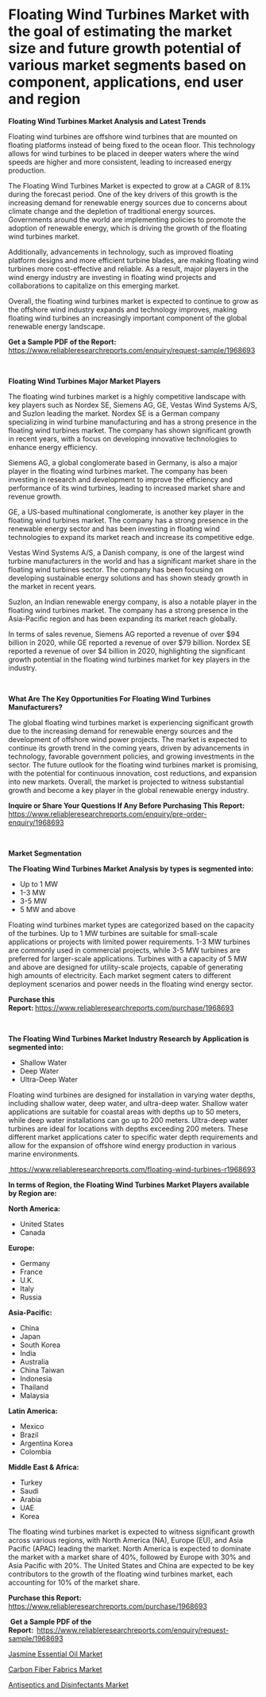 <p><h1>Floating Wind Turbines Market with the goal of estimating the market size and future growth potential of various market segments based on component, applications, end user and region</h1></p><p><strong>Floating Wind Turbines Market Analysis and Latest Trends</strong></p>
<p><p>Floating wind turbines are offshore wind turbines that are mounted on floating platforms instead of being fixed to the ocean floor. This technology allows for wind turbines to be placed in deeper waters where the wind speeds are higher and more consistent, leading to increased energy production.</p><p>The Floating Wind Turbines Market is expected to grow at a CAGR of 8.1% during the forecast period. One of the key drivers of this growth is the increasing demand for renewable energy sources due to concerns about climate change and the depletion of traditional energy sources. Governments around the world are implementing policies to promote the adoption of renewable energy, which is driving the growth of the floating wind turbines market.</p><p>Additionally, advancements in technology, such as improved floating platform designs and more efficient turbine blades, are making floating wind turbines more cost-effective and reliable. As a result, major players in the wind energy industry are investing in floating wind projects and collaborations to capitalize on this emerging market.</p><p>Overall, the floating wind turbines market is expected to continue to grow as the offshore wind industry expands and technology improves, making floating wind turbines an increasingly important component of the global renewable energy landscape.</p></p>
<p><strong>Get a Sample PDF of the Report:&nbsp;</strong> <a href="https://www.reliableresearchreports.com/enquiry/request-sample/1968693">https://www.reliableresearchreports.com/enquiry/request-sample/1968693</a></p>
<p>&nbsp;</p>
<p><strong>Floating Wind Turbines Major Market Players</strong></p>
<p><p>The floating wind turbines market is a highly competitive landscape with key players such as Nordex SE, Siemens AG, GE, Vestas Wind Systems A/S, and Suzlon leading the market. Nordex SE is a German company specializing in wind turbine manufacturing and has a strong presence in the floating wind turbines market. The company has shown significant growth in recent years, with a focus on developing innovative technologies to enhance energy efficiency.</p><p>Siemens AG, a global conglomerate based in Germany, is also a major player in the floating wind turbines market. The company has been investing in research and development to improve the efficiency and performance of its wind turbines, leading to increased market share and revenue growth.</p><p>GE, a US-based multinational conglomerate, is another key player in the floating wind turbines market. The company has a strong presence in the renewable energy sector and has been investing in floating wind technologies to expand its market reach and increase its competitive edge.</p><p>Vestas Wind Systems A/S, a Danish company, is one of the largest wind turbine manufacturers in the world and has a significant market share in the floating wind turbines sector. The company has been focusing on developing sustainable energy solutions and has shown steady growth in the market in recent years.</p><p>Suzlon, an Indian renewable energy company, is also a notable player in the floating wind turbines market. The company has a strong presence in the Asia-Pacific region and has been expanding its market reach globally.</p><p>In terms of sales revenue, Siemens AG reported a revenue of over $94 billion in 2020, while GE reported a revenue of over $79 billion. Nordex SE reported a revenue of over $4 billion in 2020, highlighting the significant growth potential in the floating wind turbines market for key players in the industry.</p></p>
<p>&nbsp;</p>
<p><strong>What Are The Key Opportunities For Floating Wind Turbines Manufacturers?</strong></p>
<p><p>The global floating wind turbines market is experiencing significant growth due to the increasing demand for renewable energy sources and the development of offshore wind power projects. The market is expected to continue its growth trend in the coming years, driven by advancements in technology, favorable government policies, and growing investments in the sector. The future outlook for the floating wind turbines market is promising, with the potential for continuous innovation, cost reductions, and expansion into new markets. Overall, the market is projected to witness substantial growth and become a key player in the global renewable energy industry.</p></p>
<p><strong>Inquire or Share Your Questions If Any Before Purchasing This Report:</strong> <a href="https://www.reliableresearchreports.com/enquiry/pre-order-enquiry/1968693">https://www.reliableresearchreports.com/enquiry/pre-order-enquiry/1968693</a></p>
<p>&nbsp;</p>
<p><strong>Market Segmentation</strong></p>
<p><strong>The Floating Wind Turbines Market Analysis by types is segmented into:</strong></p>
<p><ul><li>Up to 1 MW</li><li>1-3 MW</li><li>3-5 MW</li><li>5 MW and above</li></ul></p>
<p><p>Floating wind turbines market types are categorized based on the capacity of the turbines. Up to 1 MW turbines are suitable for small-scale applications or projects with limited power requirements. 1-3 MW turbines are commonly used in commercial projects, while 3-5 MW turbines are preferred for larger-scale applications. Turbines with a capacity of 5 MW and above are designed for utility-scale projects, capable of generating high amounts of electricity. Each market segment caters to different deployment scenarios and power needs in the floating wind energy sector.</p></p>
<p><strong>Purchase this Report:&nbsp;</strong><a href="https://www.reliableresearchreports.com/purchase/1968693">https://www.reliableresearchreports.com/purchase/1968693</a></p>
<p>&nbsp;</p>
<p><strong>The Floating Wind Turbines Market Industry Research by Application is segmented into:</strong></p>
<p><ul><li>Shallow Water</li><li>Deep Water</li><li>Ultra-Deep Water</li></ul></p>
<p><p>Floating wind turbines are designed for installation in varying water depths, including shallow water, deep water, and ultra-deep water. Shallow water applications are suitable for coastal areas with depths up to 50 meters, while deep water installations can go up to 200 meters. Ultra-deep water turbines are ideal for locations with depths exceeding 200 meters. These different market applications cater to specific water depth requirements and allow for the expansion of offshore wind energy production in various marine environments.</p></p>
<p><a href="https://www.reliableresearchreports.com/floating-wind-turbines-r1968693">&nbsp;https://www.reliableresearchreports.com/floating-wind-turbines-r1968693</a></p>
<p><strong>In terms of Region, the Floating Wind Turbines Market Players available by Region are:</strong></p>
<p>
    <p> <strong> North America: </strong>
        <ul>
            <li>United States</li>
            <li>Canada</li>
        </ul>
        </p> 
    <p> <strong> Europe: </strong>
        <ul>
            <li>Germany</li>
            <li>France</li>
            <li>U.K.</li>
            <li>Italy</li>
            <li>Russia</li>
        </ul>
        </p> 
    <p> <strong> Asia-Pacific: </strong>
        <ul>
            <li>China</li>
            <li>Japan</li>
            <li>South Korea</li>
            <li>India</li>
            <li>Australia</li>
            <li>China Taiwan</li>
            <li>Indonesia</li>
            <li>Thailand</li>
            <li>Malaysia</li>
        </ul>
        </p> 
    <p> <strong> Latin America: </strong>
        <ul>
            <li>Mexico</li>
            <li>Brazil</li>
            <li>Argentina Korea</li>
            <li>Colombia</li>
        </ul>
        </p> 
    <p> <strong> Middle East & Africa: </strong>
        <ul>
            <li>Turkey</li>
            <li>Saudi</li>
            <li>Arabia</li>
            <li>UAE</li>
            <li>Korea</li>
        </ul>
    </p>
    </p>
<p><p>The floating wind turbines market is expected to witness significant growth across various regions, with North America (NA), Europe (EU), and Asia Pacific (APAC) leading the market. North America is expected to dominate the market with a market share of 40%, followed by Europe with 30% and Asia Pacific with 20%. The United States and China are expected to be key contributors to the growth of the floating wind turbines market, each accounting for 10% of the market share.</p></p>
<p><strong>Purchase this Report: </strong><a href="https://www.reliableresearchreports.com/purchase/1968693">https://www.reliableresearchreports.com/purchase/1968693</a></p>
<p>&nbsp;<strong>Get a Sample PDF of the Report:&nbsp;&nbsp;</strong><a href="https://www.reliableresearchreports.com/enquiry/request-sample/1968693">https://www.reliableresearchreports.com/enquiry/request-sample/1968693</a></p>
<p><strong></strong></p>
<p><p><a href="https://www.linkedin.com/pulse/jasmine-essential-oil-market-analysis-size-global-industry-overview-sdsye?trackingId=1DARhJ3mLW8BPAm2dMgXNQ%3D%3D">Jasmine Essential Oil Market</a></p><p><a href="https://www.linkedin.com/pulse/carbon-fiber-fabrics-market-size-share-amp-trends-analysis-report-4uw9e?trackingId=ZZGlHJUWTyQL6suDLb%2BuEg%3D%3D">Carbon Fiber Fabrics Market</a></p><p><a href="https://www.linkedin.com/pulse/antiseptics-disinfectants-market-offers-provide-insightful-e0iee?trackingId=JCwXVYkeFd2heK2wHQMDKA%3D%3D">Antiseptics and Disinfectants Market</a></p></p>